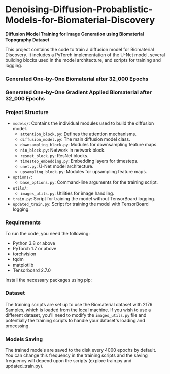 # Denoising-Diffusion-Probablistic-Models-for-Biomaterial-Discovery


**Diffusion Model Training for Image Generation using Biomaterial Topography Dataset**

This project contains the code to train a diffusion model for Biomaterial Discovery. It includes a PyTorch implementation of the U-Net model, several building blocks used in the model architecture, and scripts for training and logging.

### Generated One-by-One Biomaterial after 32_000 Epochs



### Generated One-by-One Gradient Applied Biomaterial after 32_000 Epochs





### Project Structure

- `models/`: Contains the individual modules used to build the diffusion model.
    - `attention_block.py`: Defines the attention mechanisms.
    - `diffusion_model.py`: The main diffusion model class.
    - `downsampling_block.py`: Modules for downsampling feature maps.
    - `nin_block.py`: Network in network block.
    - `resnet_block.py`: ResNet blocks.
    - `timestep_embedding.py`: Embedding layers for timesteps.
    - `unet.py`: U-Net model architecture.
    - `upsampling_block.py`: Modules for upsampling feature maps.
- `options/`:
    - `base_options.py`: Command-line arguments for the training script.
- `utils/`:
    - `images_utils.py`: Utilities for image handling.
- `train.py`: Script for training the model without TensorBoard logging.
- `updated_train.py`: Script for training the model with TensorBoard logging.

### Requirements

To run the code, you need the following:

- Python 3.8 or above
- PyTorch 1.7 or above
- torchvision
- tqdm
- matplotlib
- Tensorboard 2.7.0

Install the necessary packages using pip:


### Dataset

The training scripts are set up to use the Biomaterial dataset with 2176 Samples, which is loaded from the local machine. If you wish to use a different dataset, you'll need to modify the `images_utils.py` file and potentially the training scripts to handle your dataset's loading and processing.

### Models Saving

The trained models are saved to the disk every 4000 epochs by default. You can change this frequency in the training scripts and the saving frequency will depend upon the scripts (explore train.py and updated_train.py).



